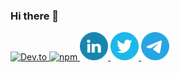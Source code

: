 ### Hi there 👋

<!--
**jmrplens/jmrplens** is a ✨ _special_ ✨ repository because its `README.md` (this file) appears on your GitHub profile.

Here are some ideas to get you started:

- 🔭 I’m currently working on ...
- 🌱 I’m currently learning ...
- 👯 I’m looking to collaborate on ...
- 🤔 I’m looking for help with ...
- 💬 Ask me about ...
- 📫 How to reach me: ...
- 😄 Pronouns: ...
- ⚡ Fun fact: ...
-->

<p align="left">
  <a href="https://dev.to/tterb">
    <img src="https://user-images.githubusercontent.com/16360374/87501757-be259100-c614-11ea-854d-77405a469ca2.png" alt="Dev.to" height="45" />
  </a>
  <a href="https://www.npmjs.com/~tterb">
    <img src="https://user-images.githubusercontent.com/16360374/87503303-b5cf5500-c618-11ea-836e-065bbc221a12.png" alt="npm" height="45" />
  </a>
  <a href="https://www.linkedin.com/in/jmrplens/">
    <img src="https://github.com/jmrplens/jmrplens/blob/main/icons/linkedin.svg" alt="LinkedIn" height="45" />
  </a>
  <a href="https://twitter.com/jmrplens">
    <img src="https://github.com/jmrplens/jmrplens/blob/main/icons/twitter.svg" alt="Buy me a coffee" height="45" />
  </a>
  <a href="https://t.me/jmrplens">
    <img src="https://github.com/jmrplens/jmrplens/blob/main/icons/telegra.svg" alt="Telegram" height="45"/>
  </a>
</p>
